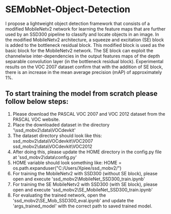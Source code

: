 # SEMobNet-Object-Detection

I propose a lightweight object detection framework that consists of a modified MobileNetv2 network for learning the feature maps that are further used by an SSD300 pipeline to classify and locate objects in an image. In the modified MobileNetv2 architecture, a squeeze and excitation (SE) block is added to the bottleneck residual block. This modified block is used as the basic block for the MobileNetv2 network. The SE block can exploit the channelwise inter-dependencies in the output features maps of the depth separable convolution layer (in the bottleneck residual block). Experimental results on the VOC 2007 dataset confirm that with the addition of SE block, there is an increase in the mean average precision (mAP) of approximately 1%.

## To start training the model from scratch please follow below steps:

1. Please download the PASCAL VOC 2007 and VOC 2012 dataset from the PASCAL VOC website.
2. Place the downloaded dataset in the directory '\ssd_mobv2\data\VOCdevkit'
3. The dataset directory should look like this:
    ssd_mobv2\data\VOCdevkit\VOC2007
    ssd_mobv2\data\VOCdevkit\VOC2012
4. After doing this, please update the HOME directory in the config.py file at 'ssd_mobv2\data\config.py'
5. HOME variable should look something like:
    HOME = os.path.expanduser("C:/Users/Xpiee/ssd_mobv2/")
6. For training the MobileNetv2 with SSD300 (without SE block), please open and execute 'ssd_mobv2\MobileNet_SSD300_train.ipynb'
7. For training the SE MobileNetv2 with SSD300 (with SE block), please open and execute 'ssd_mobv2\SE_MobileNet_SSD300_train.ipynb'
8. For evaluating the trained network, open the 'ssd_mobv2\SE_Mob_SSD300_eval.ipynb' and update the 'args_trained_model' with the correct path to saved trained model.
